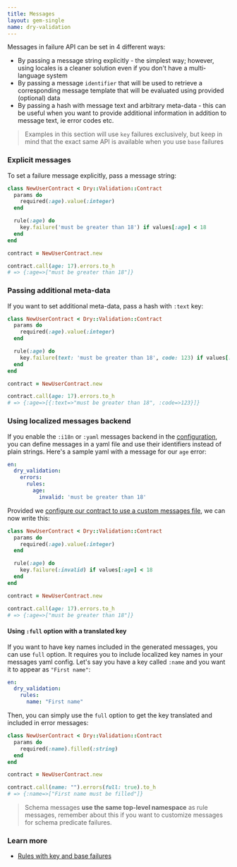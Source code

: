 ```yaml
---
title: Messages
layout: gem-single
name: dry-validation
---
```


Messages in failure API can be set in 4 different ways:

- By passing a message string explicitly - the simplest way; however, using locales is a cleaner solution even if you don't have a multi-language system
- By passing a message `identifier` that will be used to retrieve a corresponding message template that will be evaluated using provided (optional) data
- By passing a hash with message text and arbitrary meta-data - this can be useful when you want to provide additional information in addition to message text, ie error codes etc.

> Examples in this section will use `key` failures exclusively, but keep in mind that the exact same API is available when you use `base` failures

### Explicit messages

To set a failure message explicitly, pass a message string:

```ruby
class NewUserContract < Dry::Validation::Contract
  params do
    required(:age).value(:integer)
  end

  rule(:age) do
    key.failure('must be greater than 18') if values[:age] < 18
  end
end

contract = NewUserContract.new

contract.call(age: 17).errors.to_h
# => {:age=>["must be greater than 18"]}
```

### Passing additional meta-data

If you want to set additional meta-data, pass a hash with `:text` key:

```ruby
class NewUserContract < Dry::Validation::Contract
  params do
    required(:age).value(:integer)
  end

  rule(:age) do
    key.failure(text: 'must be greater than 18', code: 123) if values[:age] < 18
  end
end

contract = NewUserContract.new

contract.call(age: 17).errors.to_h
# => {:age=>[{:text=>"must be greater than 18", :code=>123}]}
```

### Using localized messages backend

If you enable the `:i18n` or `:yaml` messages backend in the [configuration](docs::configuration), you can define messages in a yaml file and use their identifiers instead of plain strings. Here's a sample yaml with a message for our `age` error:

```yaml
en:
  dry_validation:
    errors:
      rules:
        age:
          invalid: 'must be greater than 18'
```

Provided we [configure our contract to use a custom messages file](docs::configuration#example), we can now write this:

```ruby
class NewUserContract < Dry::Validation::Contract
  params do
    required(:age).value(:integer)
  end

  rule(:age) do
    key.failure(:invalid) if values[:age] < 18
  end
end

contract = NewUserContract.new

contract.call(age: 17).errors.to_h
# => {:age=>["must be greater than 18"]}
```

#### Using `:full` option with a translated key

If you want to have key names included in the generated messages, you can use `full` option. It requires you to include localized key names in your messages yaml config. Let's say you have a key called `:name` and you want it to appear as `"First name"`:

```yaml
en:
  dry_validation:
    rules:
      name: "First name"
```

Then, you can simply use the `full` option to get the key translated and included in error messages:

```ruby
class NewUserContract < Dry::Validation::Contract
  params do
    required(:name).filled(:string)
  end
end

contract = NewUserContract.new

contract.call(name: "").errors(full: true).to_h
# => {:name=>["First name must be filled"]}
```

> Schema messages **use the same top-level namespace** as rule messages, remember about this if you want to customize messages for schema predicate failures.

### Learn more

- [Rules with key and base failures](docs::rules#key-failures)
